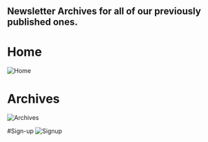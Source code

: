## Newsletter Archives for all of our previously published ones.

# Home

![Home](https://user-images.githubusercontent.com/37651620/150638516-1021e434-36e4-4eec-88e3-e4e3a2cc6640.png)

# Archives

![Archives](https://user-images.githubusercontent.com/37651620/150638524-d9f34b14-e6b9-4fca-8ea4-514e10bcb52e.png)

#Sign-up
![Signup](https://user-images.githubusercontent.com/37651620/150638528-0c41acad-51d7-4ba0-b138-0922a29af255.png)
